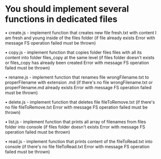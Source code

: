 # You should implement several functions in dedicated files

• create.js - implement function that creates new file fresh.txt with content I am fresh and young inside of the files folder (if file already exists Error with message FS operation failed must be thrown)

• copy.js - implement function that copies folder files files with all its content into folder files_copy at the same level (if files folder doesn't exists or files_copy has already been created Error with message FS operation failed must be thrown)

• rename.js - implement function that renames file wrongFilename.txt to properFilename with extension .md (if there's no file wrongFilename.txt or properFilename.md already exists Error with message FS operation failed must be thrown)

• delete.js - implement function that deletes file fileToRemove.txt (if there's no file fileToRemove.txt Error with message FS operation failed must be thrown)

• list.js - implement function that prints all array of filenames from files folder into console (if files folder doesn't exists Error with message FS operation failed must be thrown)

• read.js - implement function that prints content of the fileToRead.txt into console (if there's no file fileToRead.txt Error with message FS operation failed must be thrown)

